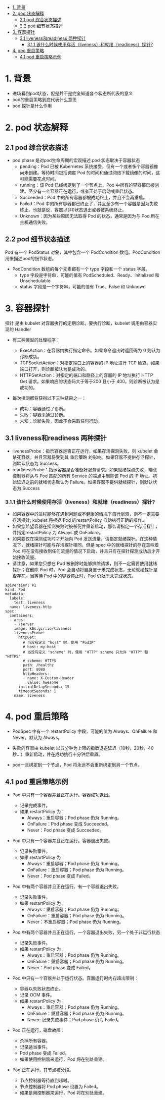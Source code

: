 <!-- TOC -->

- [1. 背景](#1-背景)
- [2. pod 状态解释](#2-pod-状态解释)
    - [2.1 pod 综合状态描述](#21-pod-综合状态描述)
    - [2.2 pod 细节状态描述](#22-pod-细节状态描述)
- [3. 容器探针](#3-容器探针)
    - [3.1 liveness和readiness 两种探针](#31-liveness和readiness-两种探针)
        - [3.1.1 该什么时候使用存活（liveness）和就绪（readiness）探针?](#311-该什么时候使用存活liveness和就绪readiness探针)
- [4. pod 重启策略](#4-pod-重启策略)
    - [4.1 pod 重启策略示例](#41-pod-重启策略示例)

<!-- /TOC -->
# 1. 背景
* 进场看到pod状态，但是并不是完全知道各个状态所代表的意义
* pod的重启策略到底代表什么意思
* pod 探针是什么作用

# 2. pod 状态解释
## 2.1 pod 综合状态描述
* pod phase 是对pod生命周期的宏观描述.pod 状态取决于容器状态
    * pending：Pod 已被 Kubernetes 系统接受，但有一个或者多个容器镜像尚未创建。等待时间包括调度 Pod 的时间和通过网络下载镜像的时间，这可能需要花点时间。
    * running：该 Pod 已经绑定到了一个节点上，Pod 中所有的容器都已被创建。至少有一个容器正在运行，或者正处于启动或重启状态。
    * Succeeded：Pod 中的所有容器都被成功终止，并且不会再重启。
    * Failed：Pod 中的所有容器都已终止了，并且至少有一个容器是因为失败终止。也就是说，容器以非0状态退出或者被系统终止。
    * Unknown：因为某些原因无法取得 Pod 的状态，通常是因为与 Pod 所在主机通信失败。

## 2.2 pod 细节状态描述
Pod 有一个 PodStatus 对象，其中包含一个 PodCondition 数组。PodCondition用来描述pod的细节状态。
* PodCondition 数组的每个元素都有一个 type 字段和一个 status 字段。
    * type 字段是字符串，可能的值有 PodScheduled、Ready、Initialized 和 Unschedulable
    * status 字段是一个字符串，可能的值有 True、False 和 Unknown


# 3. 容器探针
探针 是由 kubelet 对容器执行的定期诊断。要执行诊断，kubelet 调用由容器实现的 Handler


* 有三种类型的处理程序：
    * ExecAction：在容器内执行指定命令。如果命令退出时返回码为 0 则认为诊断成功。
    * TCPSocketAction：对指定端口上的容器的 IP 地址进行 TCP 检查。如果端口打开，则诊断被认为是成功的。
    * HTTPGetAction：对指定的端口和路径上的容器的 IP 地址执行 HTTP Get 请求。如果响应的状态码大于等于200 且小于 400，则诊断被认为是成功的。


* 每次探测都将获得以下三种结果之一：
    * 成功：容器通过了诊断。
    * 失败：容器未通过诊断。
    * 未知：诊断失败，因此不会采取任何行动。

## 3.1 liveness和readiness 两种探针
* livenessProbe：指示容器是否正在运行。如果存活探测失败，则 kubelet 会杀死容器，并且容器将受到其 重启策略 的影响。如果容器不提供存活探针，则默认状态为 Success。
* readinessProbe：指示容器是否准备好服务请求。如果就绪探测失败，端点控制器将从与 Pod 匹配的所有 Service 的端点中删除该 Pod 的 IP 地址。初始延迟之前的就绪状态默认为 Failure。如果容器不提供就绪探针，则默认状态为 Success

### 3.1.1 该什么时候使用存活（liveness）和就绪（readiness）探针?
* 如果容器中的进程能够在遇到问题或不健康的情况下自行崩溃，则不一定需要存活探针; kubelet 将根据 Pod 的restartPolicy 自动执行正确的操作。
* 如果您希望容器在探测失败时被杀死并重新启动，那么请指定一个存活探针，并指定restartPolicy 为 Always 或 OnFailure。
* 如果要仅在探测成功时才开始向 Pod 发送流量，请指定就绪探针。在这种情况下，就绪探针可能与存活探针相同，但是 spec 中的就绪探针的存在意味着 Pod 将在没有接收到任何流量的情况下启动，并且只有在探针探测成功后才开始接收流量。
* 请注意，如果您只想在 Pod 被删除时能够排除请求，则不一定需要使用就绪探针；在删除 Pod 时，Pod 会自动将自身置于未完成状态，无论就绪探针是否存在。当等待 Pod 中的容器停止时，Pod 仍处于未完成状态。

```
apiVersion: v1
kind: Pod
metadata:
  labels:
    test: liveness
  name: liveness-http
spec:
  containers:
  - args:
    - /server
    image: k8s.gcr.io/liveness
    livenessProbe:
      httpGet:
        # 当没有定义 "host" 时，使用 "PodIP"
        # host: my-host
        # 当没有定义 "scheme" 时，使用 "HTTP" scheme 只允许 "HTTP" 和 "HTTPS"
        # scheme: HTTPS
        path: /healthz
        port: 8080
        httpHeaders:
        - name: X-Custom-Header
          value: Awesome
      initialDelaySeconds: 15
      timeoutSeconds: 1
    name: liveness
```

# 4. pod 重启策略
* PodSpec 中有一个 restartPolicy 字段，可能的值为 Always、OnFailure 和 Never。默认为 Always。

* 失败的容器由 kubelet 以五分钟为上限的指数退避延迟（10秒，20秒，40秒…）重新启动，并在成功执行十分钟后重置。

* pod一旦绑定到一个节点，Pod 将永远不会重新绑定到另一个节点。

## 4.1 pod 重启策略示例
* Pod 中只有一个容器并且正在运行。容器成功退出。
    * 记录完成事件。
    * 如果 restartPolicy 为：
        * Always：重启容器；Pod phase 仍为 Running。
        * OnFailure：Pod phase 变成 Succeeded。
        * Never：Pod phase 变成 Succeeded。

* Pod 中只有一个容器并且正在运行。容器退出失败。
    * 记录失败事件。
    * 如果 restartPolicy 为：
        * Always：重启容器；Pod phase 仍为 Running。
        * OnFailure：重启容器；Pod phase 仍为 Running。
        * Never：Pod phase 变成 Failed。

* Pod 中有两个容器并且正在运行。有一个容器退出失败。
    * 记录失败事件。
    * 如果 restartPolicy 为：
        * Always：重启容器；Pod phase 仍为 Running。
        * OnFailure：重启容器；Pod phase 仍为 Running。
        * Never：不重启容器；Pod phase 仍为 Running。
* Pod 中有两个容器并且正在运行。一个容器退出失败，另一个处于非运行状态
    * 记录失败事件。
    * 如果 restartPolicy 为：
        * Always：重启容器；Pod phase 仍为 Running。
        * OnFailure：重启容器；Pod phase 仍为 Running。
        * Never：Pod phase 变成 Failed。

* Pod 中只有一个容器并处于运行状态。容器运行时内存超出限制：
    * 容器以失败状态终止。
    * 记录 OOM 事件。
    * 如果 restartPolicy 为：
        * Always：重启容器；Pod phase 仍为 Running。
        * OnFailure：重启容器；Pod phase 仍为 Running。
        * Never: 记录失败事件；Pod phase 仍为 Failed。
* Pod 正在运行，磁盘故障：
    * 杀掉所有容器。
    * 记录适当事件。
    * Pod phase 变成 Failed。
    * 如果使用控制器来运行，Pod 将在别处重建。

* Pod 正在运行，其节点被分段。

    * 节点控制器等待直到超时。
    * 节点控制器将 Pod phase 设置为 Failed。
    * 如果是用控制器来运行，Pod 将在别处重建。
